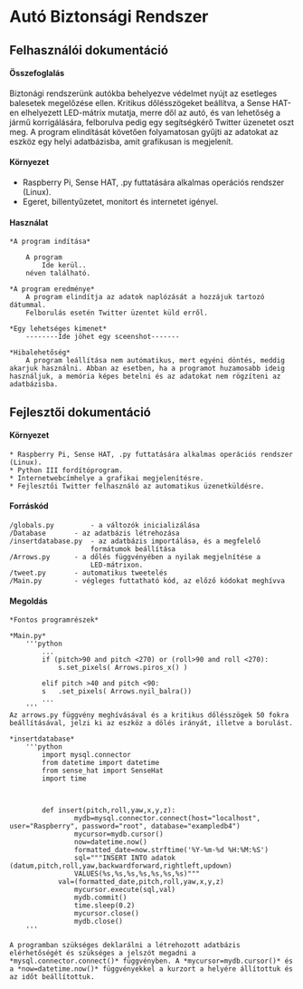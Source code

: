 # Autó Biztonsági Rendszer
## Felhasználói dokumentáció

#### Összefoglalás

Biztonági rendszerünk autókba behelyezve védelmet nyújt az esetleges balesetek megelőzése ellen. Kritikus dőlésszögeket beállítva, a Sense HAT-en elhelyezett LED-mátrix mutatja, merre dől az autó, és van lehetőség a jármű korrigálására, felborulva pedig egy segítségkérő Twitter üzenetet oszt meg. A program elindítását követően folyamatosan gyűjti az adatokat az eszköz egy helyi adatbázisba, amit grafikusan is megjelenít.

#### Környezet

* Raspberry Pi, Sense HAT, .py futtatására alkalmas operációs rendszer (Linux).
* Egeret, billentyűzetet, monitort és internetet igényel.
	
#### Használat

	*A program indítása*
	
		A program	
			Ide kerül..
		néven található.

	*A program eredménye*
		A program elindítja az adatok naplózását a hozzájuk tartozó dátummal.
		Felborulás esetén Twitter üzentet küld erről.
		
	*Egy lehetséges kimenet*
		--------Ide jöhet egy sceenshot-------

	*Hibalehetőség*
		A program leállítása nem autómatikus, mert egyéni döntés, meddig akarjuk használni. Abban az esetben, ha a programot huzamosabb ideig használjuk, a memória képes betelni és az adatokat nem rögzíteni az adatbázisba.

## Fejlesztői dokumentáció

#### Környezet
	* Raspberry Pi, Sense HAT, .py futtatására alkalmas operációs rendszer (Linux).
	* Python III fordítóprogram.
	* Internetwebcímhelye a grafikai megjelenítésre.
	* Fejlesztői Twitter felhasználó az automatikus üzenetküldésre.

#### Forráskód
	/globals.py 		- a változók inicializálása
	/Database		- az adatbázis létrehozása
	/insertdatabase.py	- az adatbázis importálása, és a megfelelő 
						formátumok beállítása
	/Arrows.py		- a dőlés függvényében a nyilak megjelnítése a 
						LED-mátrixon.
	/tweet.py		- automatikus tweetelés
	/Main.py		- végleges futtatható kód, az előző kódokat meghívva

#### Megoldás

	*Fontos programrészek*
	
	*Main.py*
		'''python
			...
			if (pitch>90 and pitch <270) or (roll>90 and roll <270):
				s.set_pixels( Arrows.piros_x() )
    
			elif pitch >40 and pitch <90:
			s	.set_pixels( Arrows.nyil_balra())
			...
		'''
	Az arrows.py függvény meghívásával és a kritikus dőlésszögek 50 fokra beállításával, jelzi ki az eszköz a dölés irányát, illetve a borulást.

	*insertdatabase*
		'''python
			import mysql.connector
			from datetime import datetime
			from sense_hat import SenseHat
			import time



			def insert(pitch,roll,yaw,x,y,z):
    				mydb=mysql.connector.connect(host="localhost", user="Raspberry", password="root", database="exampledb4")
    				mycursor=mydb.cursor()
    				now=datetime.now()
    				formatted_date=now.strftime('%Y-%m-%d %H:%M:%S')
    				sql="""INSERT INTO adatok (datum,pitch,roll,yaw,backwardforward,rightleft,updown)
    				VALUES(%s,%s,%s,%s,%s,%s,%s)"""
   				val=(formatted_date,pitch,roll,yaw,x,y,z)
    				mycursor.execute(sql,val)
    				mydb.commit()
    				time.sleep(0.2)
    				mycursor.close()
    				mydb.close()
		'''
	
	A programban szükséges deklarálni a létrehozott adatbázis elérhetőségét és szükséges a jelszót megadni a *mysql.connector.connect()* függvényben. A *mycursor=mydb.cursor()* és a *now=datetime.now()* függvényekkel a kurzort a helyére állítottuk és az időt beállítottuk.
	
